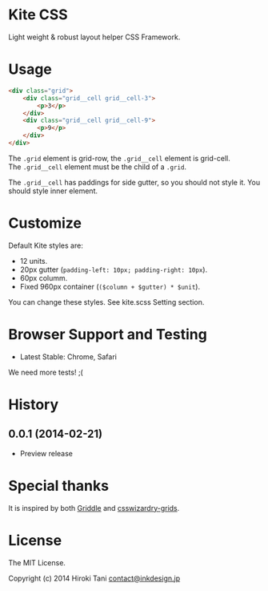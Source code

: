 # Kite CSS

Light weight & robust layout helper CSS Framework. 

# Usage

```html
<div class="grid">
	<div class="grid__cell grid__cell-3">
		<p>3</p>
	</div>	
	<div class="grid__cell grid__cell-9">
		<p>9</p>
	</div>	
</div>
```

The `.grid` element is grid-row, the `.grid__cell` element is grid-cell.  
The `.grid__cell` element must be the child of a `.grid`.

The `.grid__cell` has paddings for side gutter, so you should not style it. You should style inner element.

# Customize

Default Kite styles are:

- 12 units.
- 20px gutter (`padding-left: 10px; padding-right: 10px`).
- 60px columm.
- Fixed 960px container (`($column + $gutter) * $unit`).

You can change these styles. See kite.scss Setting section.

# Browser Support and Testing

- Latest Stable: Chrome, Safari

We need more tests! ;(

# History

## 0.0.1 (2014-02-21)

- Preview release

# Special thanks

It is inspired by both [Griddle](https://github.com/necolas/griddle) and [csswizardry-grids](https://github.com/csswizardry/csswizardry-grids).

# License

The MIT License.

Copyright (c) 2014 Hiroki Tani <contact@inkdesign.jp>